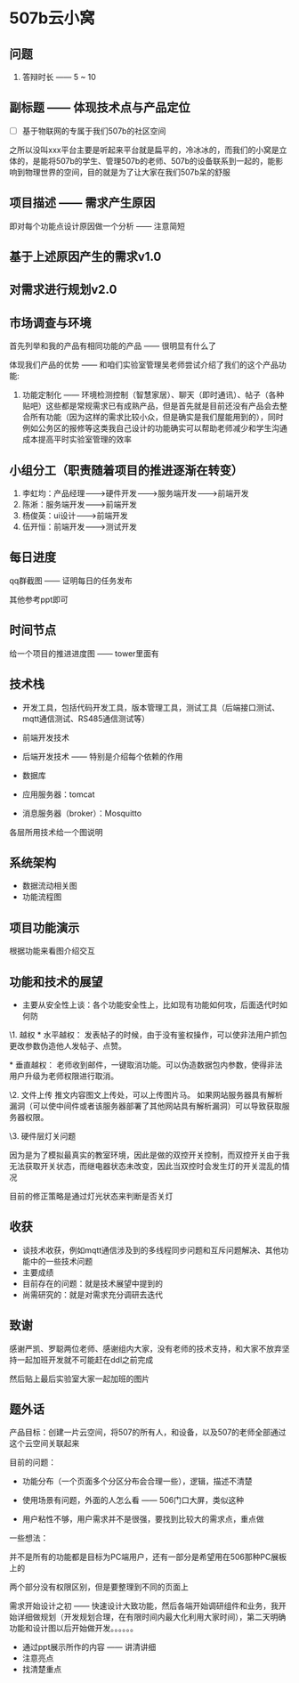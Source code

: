 # 507b云小窝

## 问题

1. 答辩时长 ——  5 ~ 10

## 副标题 —— 体现技术点与产品定位

- [ ] 基于物联网的专属于我们507b的社区空间

之所以没叫xxx平台主要是听起来平台就是扁平的，冷冰冰的，而我们的小窝是立体的，是能将507b的学生、管理507b的老师、507b的设备联系到一起的，能影响到物理世界的空间，目的就是为了让大家在我们507b呆的舒服

## 项目描述 —— 需求产生原因

即对每个功能点设计原因做一个分析 —— 注意简短

## 基于上述原因产生的需求v1.0

## 对需求进行规划v2.0

## 市场调查与环境

首先列举和我的产品有相同功能的产品 —— 很明显有什么了

体现我们产品的优势 —— 和咱们实验室管理吴老师尝试介绍了我们的这个产品功能:

1. 功能定制化 —— 环境检测控制（智慧家居）、聊天（即时通讯）、帖子（各种贴吧）这些都是常规需求已有成熟产品，但是首先就是目前还没有产品会去整合所有功能（因为这样的需求比较小众，但是确实是我们屋能用到的），同时例如公务区的报修等这类我自己设计的功能确实可以帮助老师减少和学生沟通成本提高平时实验室管理的效率

## 小组分工（职责随着项目的推进逐渐在转变）

1. 李虹均：产品经理--->硬件开发--->服务端开发--->前端开发
2. 陈淅：服务端开发--->前端开发
3. 杨俊英：ui设计--->前端开发
4. 伍开恒：前端开发--->测试开发

## 每日进度

qq群截图 —— 证明每日的任务发布

其他参考ppt即可

## 时间节点

给一个项目的推进进度图 —— tower里面有

## 技术栈

- 开发工具，包括代码开发工具，版本管理工具，测试工具（后端接口测试、mqtt通信测试、RS485通信测试等）

- 前端开发技术
- 后端开发技术 —— 特别是介绍每个依赖的作用
- 数据库
- 应用服务器：tomcat
- 消息服务器（broker）：Mosquitto

各层所用技术给一个图说明

## 系统架构

- 数据流动相关图
- 功能流程图

## 项目功能演示

根据功能来看图介绍交互

## 功能和技术的展望

- 主要从安全性上谈：各个功能安全性上，比如现有功能如何攻，后面迭代时如何防

\1. 越权 
\* 水平越权： 
发表帖子的时候，由于没有鉴权操作，可以使非法用户抓包更改参数伪造他人发帖子、点赞。 

\* 垂直越权： 
老师收到邮件，一键取消功能。可以伪造数据包内参数，使得非法用户升级为老师权限进行取消。 

\2. 文件上传 
推文内容图文上传处，可以上传图片马。 
如果网站服务器具有解析漏洞（可以使中间件或者该服务器部署了其他网站具有解析漏洞）可以导致获取服务器权限。

\3. 硬件层灯关问题

因为是为了模拟最真实的教室环境，因此是做的双控开关控制，而双控开关由于我无法获取开关状态，而继电器状态未改变，因此当双控时会发生灯的开关混乱的情况

目前的修正策略是通过灯光状态来判断是否关灯

## 收获

- 谈技术收获，例如mqtt通信涉及到的多线程同步问题和互斥问题解决、其他功能中的一些技术问题
- 主要成绩
- 目前存在的问题：就是技术展望中提到的
- 尚需研究的：就是对需求充分调研去迭代

## 致谢

感谢严凯、罗聪两位老师、感谢组内大家，没有老师的技术支持，和大家不放弃坚持一起加班开发就不可能赶在ddl之前完成

然后贴上最后实验室大家一起加班的图片

## 题外话

产品目标：创建一片云空间，将507的所有人，和设备，以及507的老师全部通过这个云空间关联起来

目前的问题：

- 功能分布（一个页面多个分区分布会合理一些），逻辑，描述不清楚

- 使用场景有问题，外面的人怎么看 —— 506门口大屏，类似这种

- 用户粘性不够，用户需求并不是很强，要找到比较大的需求点，重点做

一些想法：

并不是所有的功能都是目标为PC端用户，还有一部分是希望用在506那种PC展板上的

两个部分没有权限区别，但是要整理到不同的页面上

需求开始设计之初 —— 快速设计大致功能，然后各端开始调研组件和业务，我开始详细做规划（开发规划合理，在有限时间内最大化利用大家时间），第二天明确功能和设计图以后开始做开发。。。。。。



- 通过ppt展示所作的内容 —— 讲清讲细
- 注意亮点
- 找清楚重点

